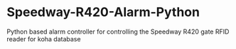 # Speedway-R420-Alarm-Python
Python based alarm controller for controlling the Speedway R420 gate RFID reader for koha database
